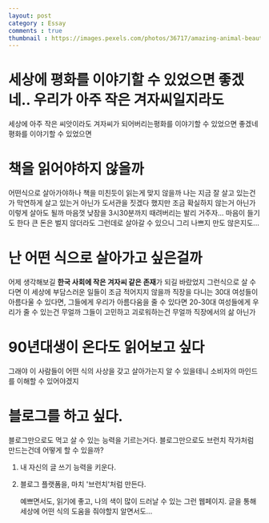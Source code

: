 ```yaml
---
layout: post
category : Essay
comments : true
thumbnail : https://images.pexels.com/photos/36717/amazing-animal-beautiful-beautifull.jpg?auto=compress&cs=tinysrgb&dpr=2&h=650&w=940
---
```



# 세상에 평화를 이야기할 수 있었으면 좋겠네.. 우리가 아주 작은 겨자씨일지라도

세상에 아주 작은 씨앗이라도
겨자씨가 되어버리는평화를 이야기할 수 있었으면 좋겠네
평화를 이야기할 수 있었으면

# 책을 읽어야하지 않을까

어떤식으로 살아가야하나
책을 미친듯이 읽는게 맞지 않을까
나는 지금 잘 살고 있는건가
막연하게 살고 있는거 아닌가
도서관을 짓겠다 했지만 조금 확실하지 않는거 아닌가
이렇게 살아도 될까
마음껏 낮잠을 3시30분까지 때려버리는
발리 거주자...
마음이 들기도 한다
큰 돈은 벌지 않더라도 그런데로 살아갈 수 있으니
그리 나쁘지 만도 않은지도...

# 난 어떤 식으로 살아가고 싶은걸까

어제 생각해보길
**한국 사회에 작은 겨자씨 같은 존재**가 되길 바랐었지
그런식으로 살 수 다면 이 세상에 부담스러운 일들이 조금 적어지지 않을까
직장을 다니는 30대 여성들이 아름다울 수 있다면,
그들에게 우리가 아름다움을 줄 수 있다면
20-30대 여성들에게 우리가 줄 수 있는건 무얼까
그들이 고민하고 괴로워하는건 무얼까
직장에서의 삶 아닌가

# 90년대생이 온다도 읽어보고 싶다

그래야 이 사람들이 어떤 식의 사상을 갖고 살아가는지 알 수 있을테니
소비자의 마인드를 이해할 수 있어야겠지


# 블로그를 하고 싶다.

블로그만으로도 먹고 살 수 있는 능력을 기르는거다.
블로그만으로도 브런치 작가처럼 만드는건데
어떻게 할 수 있을까?

1. 내 자신의 글 쓰기 능력을 키운다.
2. 블로그 플랫폼을, 마치 '브런치'처럼 만든다. 

    예쁘면서도, 읽기에 좋고, 나의 색이 많이 드러날 수 있는 그런 웹페이지.
    글을 통해 세상에 어떤 식의 도움을 줘야할지 알면서도...
    